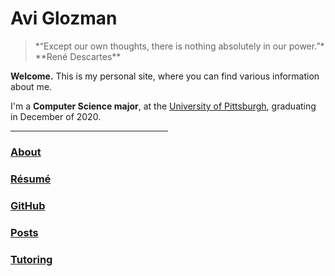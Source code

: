 <title> Avi Glozman </title>
<meta http-equiv="Content-Type" content="text/html; charset=UTF-8"/>
<meta name="viewport" content="width=device-width, initial-scale=1"/>
<link href="https://fonts.googleapis.com/css?family=IBM+Plex+Mono|Open+Sans" rel="stylesheet">
<link href="stylesheet.css" type="text/css" rel="stylesheet"/>
<link rel="icon" type="image/png" href="favicon.png"/>

# Avi Glozman

<blockquote class="quote">*“Except our own thoughts, there is nothing absolutely in our power.”* <br> **René Descartes**</blockquote>

**Welcome.** This is my personal site, where you can find various information about me.

I'm a **Computer Science major**, at the [University of Pittsburgh](https://en.wikipedia.org/wiki/University_of_Pittsburgh), graduating in December of 2020.

<hr align="left" width="50%">

### [About](info/about.html)

### [Résumé](docs/avi_resume10_20.pdf)

### [GitHub](https://github.com/avigloz)

### [Posts](posts/index.html)

### [Tutoring](tutoring/index.html)
